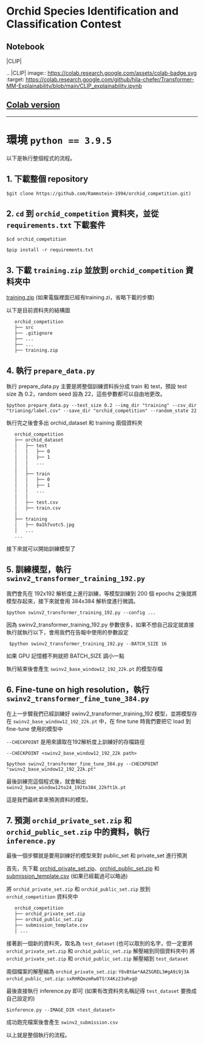 # Orchid Species Identification and Classification Contest

Notebook
----------------------------

|CLIP|

.. |CLIP| image:: https://colab.research.google.com/assets/colab-badge.svg
                   :target: https://colab.research.google.com/github/hila-chefer/Transformer-MM-Explainability/blob/main/CLIP_explainability.ipynb

## [Colab version](https://colab.research.google.com/drive/1rH5Qndo-OBusALFKj-ZX_-F70lPsALKS?authuser=3)

-----------------------------------------------------------------

# 環境 `python == 3.9.5` 

以下是執行整個程式的流程。
## 1. 下載整個 repository
    $git clone https://github.com/Rammstein-1994/orchid_competition.git)

## 2. `cd` 到 `orchid_competition` 資料夾，並從 `requirements.txt` 下載套件
`$cd orchid_competition`

`$pip install -r requirements.txt`

## 3. 下載 `training.zip` 並放到 `orchid_competition` 資料夾中
[training.zip](https://drive.google.com/file/d/1KT_mJEdYtOXF79gdwgQsjmZQfzQS3ApU/view?usp=sharing) (如果電腦裡面已經有training.zi，省略下載的步驟)

以下是目前資料夾的結構圖
```bash
   orchid_competition
   ├── src
   ├── .gitignore
   ├── ...
   ├── ...
   ├── training.zip
```
## 4. 執行 `prepare_data.py`

執行 prepare_data.py 主要是將整個訓練資料拆分成 train 和 test，預設 test size 為 0.2，random seed 設為 22，這些參數都可以自由地更改。

    $python prepare_data.py --test_size 0.2 --img_dir "training" --csv_dir "trianing/label.csv" --save_dir "orchid_competition" --random_state 22

執行完之後會多出 orchid_dataset 和 training 兩個資料夾

```bash
   orchid_competition
   ├── orchid_dataset
   │   ├── test 
   │   │   ├── 0
   │   │   ├── 1
   │   │   ...
   │   │ 
   │   ├── train
   │   │   ├── 0
   │   │   ├── 1
   │   │   ...
   │   │
   │   ├── test.csv
   │   ├── train.csv
   │ 
   ├── training
   │   ├── 0a1h7votc5.jpg
   │   ...
   ...
```
接下來就可以開始訓練模型了
## 5. 訓練模型，執行 `swinv2_transformer_training_192.py`

我們會先在 192x192 解析度上進行訓練，等模型訓練到 200 個 epochs 之後就將模型存起來，接下來就會用 384x384 解析度進行微調。

    $python swinv2_transformer_training_192.py --config ...

因為 swinv2_transformer_training_192.py 參數很多，如果不想自己設定就直接執行就執行以下，會用我們在告報中使用的參數設定

     $python swinv2_transformer_training_192.py --BATCH_SIZE 16

如果 GPU 記憶體不夠就把 BATCH_SIZE 調小一點

執行結束後會產生 `swinv2_base_window12_192_22k.pt` 的模型存檔

## 6. Fine-tune on high resolution，執行 `swinv2_transformer_fine_tune_384.py`

在上一步驟我們已經訓練好 swinv2_transformer_training_192 模型，並將模型存在 `swinv2_base_window12_192_22k.pt` 中，在 fine tune 時我們要把它 load 到 fine-tune 使用的模型中

`--CHECKPOINT` 是用來讀取在192解析度上訓練好的存檔路徑

`--CHECKPOINT <swinv2_base_window12_192_22k path>`

    $python swinv2_transformer_fine_tune_384.py --CHECKPOINT "swinv2_base_window12_192_22k.pt"

最後訓練完這個程式後，就會輸出 `swinv2_base_window12to24_192to384_22kft1k.pt`

這是我們最終拿來預測資料的模型。


## 7. 預測 `orchid_private_set.zip` 和 `orchid_public_set.zip` 中的資料，執行 `inference.py`

最後一個步驟就是要用訓練好的模型來對 public_set 和 private_set 進行預測

首先，先下載 [orchid_private_set.zip](https://drive.google.com/file/d/1Qt5jcyZYnoykcwbkCjRpTHCJWf-JB1Vm/view?usp=sharing)、[orchid_public_set.zip](https://drive.google.com/file/d/18VYedKncZwsru5NgVFDTtHpRZAHf2-zE/view?usp=sharing) 和 [submission_template.csv](https://drive.google.com/file/d/1ZYeBeTvHM3OW9hvZV0u7zRNKHyUH9LWf/view?usp=sharing) (如果已經載過可以略過)



將 `orchid_private_set.zip` 和 `orchid_public_set.zip` 放到 `orchid_competition` 資料夾中

```bash
   orchid_competition
   ├── orchid_private_set.zip
   ├── orchid_public_set.zip
   ├── submission_template.csv
   │ ...

```

接著創一個新的資料夾，取名為 `test_dataset` (也可以取別的名字，但一定要將 `orchid_private_set.zip` 和 `orchid_public_set.zip` 解壓縮到同個資料夾中)
將 `orchid_private_set.zip` 和 `orchid_public_set.zip` 解壓縮到 `test_dataset`

兩個檔案的解壓縮為 
`orchid_private_set.zip`: `Y8vBt&e*AAZ5GREL3#gA9i9j3A`
`orchid_public_set.zip`: `sxRHRQmzmRw8TS!X4Kz23oRvg@`

最後直接執行 inference.py 即可 (如果有改資料夾名稱記得 `test_dataset` 要換成自己設定的)

    $inference.py --IMAGE_DIR <test_dataset>

成功跑完檔案後會產生 `swinv2_submission.csv`

以上就是整個執行的流程。


